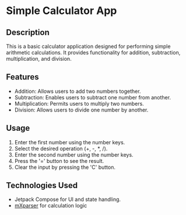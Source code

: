 # Simple Calculator App

## Description

This is a basic calculator application designed for performing simple arithmetic calculations. It provides functionality for addition, subtraction, multiplication, and division.

## Features

- Addition: Allows users to add two numbers together.
- Subtraction: Enables users to subtract one number from another.
- Multiplication: Permits users to multiply two numbers.
- Division: Allows users to divide one number by another.

## Usage

1. Enter the first number using the number keys.
2. Select the desired operation (+, -, *, /).
3. Enter the second number using the number keys.
4. Press the '=' button to see the result.
5. Clear the input by pressing the 'C' button.

## Technologies Used

- Jetpack Compose for UI and state handling.
- [mXparser](https://github.com/mariuszgromada/MathParser.org-mXparser) for calculation logic
